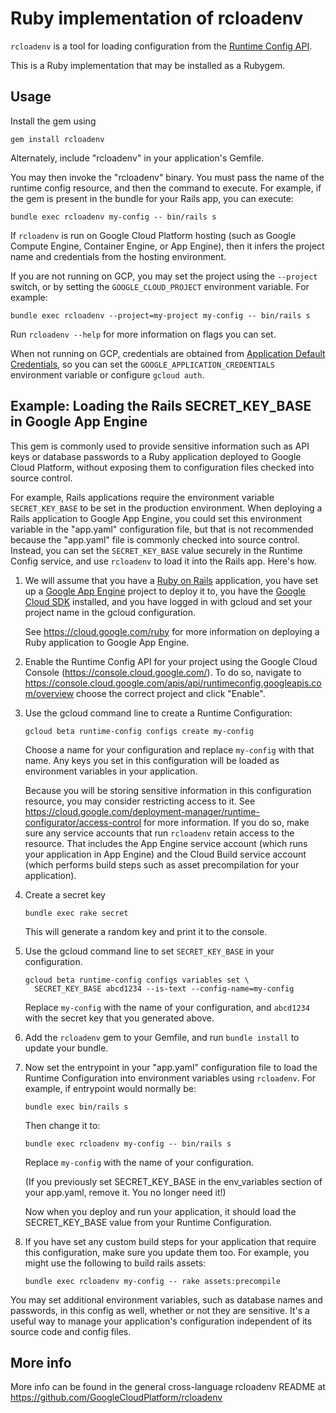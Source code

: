 # Ruby implementation of rcloadenv

`rcloadenv` is a tool for loading configuration from the [Runtime Config
API](https://cloud.google.com/deployment-manager/runtime-configurator/).

This is a Ruby implementation that may be installed as a Rubygem.

## Usage

Install the gem using

    gem install rcloadenv

Alternately, include "rcloadenv" in your application's Gemfile.

You may then invoke the "rcloadenv" binary. You must pass the name of the
runtime config resource, and then the command to execute. For example, if
the gem is present in the bundle for your Rails app, you can execute:

    bundle exec rcloadenv my-config -- bin/rails s

If `rcloadenv` is run on Google Cloud Platform hosting (such as Google Compute
Engine, Container Engine, or App Engine), then it infers the project name and
credentials from the hosting environment.

If you are not running on GCP, you may set the project using the `--project`
switch, or by setting the `GOOGLE_CLOUD_PROJECT` environment variable. For
example:

    bundle exec rcloadenv --project=my-project my-config -- bin/rails s

Run `rcloadenv --help` for more information on flags you can set.

When not running on GCP, credentials are obtained from
[Application Default Credentials](https://developers.google.com/identity/protocols/application-default-credentials),
so you can set the `GOOGLE_APPLICATION_CREDENTIALS` environment variable or
configure `gcloud auth`.

## Example: Loading the Rails SECRET_KEY_BASE in Google App Engine

This gem is commonly used to provide sensitive information such as API keys or
database passwords to a Ruby application deployed to Google Cloud Platform,
without exposing them to configuration files checked into source control.

For example, Rails applications require the environment variable
`SECRET_KEY_BASE` to be set in the production environment. When deploying a
Rails application to Google App Engine, you could set this environment
variable in the "app.yaml" configuration file, but that is not recommended
because the "app.yaml" file is commonly checked into source control. Instead,
you can set the `SECRET_KEY_BASE` value securely in the Runtime Config
service, and use `rcloadenv` to load it into the Rails app. Here's how.

1.  We will assume that you have a [Ruby on Rails](http://rubyonrails.org/)
    application, you have set up a
    [Google App Engine](https://cloud.google.com/appengine/) project to deploy
    it to, you have the [Google Cloud SDK](https://cloud.google.com/sdk/)
    installed, and you have logged in with gcloud and set your project name in
    the gcloud configuration.

    See https://cloud.google.com/ruby for more information on deploying a
    Ruby application to Google App Engine.

2.  Enable the Runtime Config API for your project using the Google Cloud
    Console (https://console.cloud.google.com/). To do so, navigate to
    https://console.cloud.google.com/apis/api/runtimeconfig.googleapis.com/overview
    choose the correct project and click "Enable".

3.  Use the gcloud command line to create a Runtime Configuration:

        gcloud beta runtime-config configs create my-config

    Choose a name for your configuration and replace `my-config` with that
    name. Any keys you set in this configuration will be loaded as environment
    variables in your application.

    Because you will be storing sensitive information in this configuration
    resource, you may consider restricting access to it. See
    https://cloud.google.com/deployment-manager/runtime-configurator/access-control
    for more information. If you do so, make sure any service accounts that
    run `rcloadenv` retain access to the resource. That includes the App Engine
    service account (which runs your application in App Engine) and the
    Cloud Build service account (which performs build steps such as asset
    precompilation for your application).

4.  Create a secret key

        bundle exec rake secret

    This will generate a random key and print it to the console.

5.  Use the gcloud command line to set `SECRET_KEY_BASE` in your configuration.

        gcloud beta runtime-config configs variables set \
          SECRET_KEY_BASE abcd1234 --is-text --config-name=my-config

    Replace `my-config` with the name of your configuration, and `abcd1234`
    with the secret key that you generated above.

6.  Add the `rcloadenv` gem to your Gemfile, and run `bundle install` to update
    your bundle.

7.  Now set the entrypoint in your "app.yaml" configuration file to load the
    Runtime Configuration into environment variables using `rcloadenv`. For
    example, if entrypoint would normally be:

        bundle exec bin/rails s

    Then change it to:

        bundle exec rcloadenv my-config -- bin/rails s

    Replace `my-config` with the name of your configuration.

    (If you previously set SECRET_KEY_BASE in the env_variables section of your
    app.yaml, remove it. You no longer need it!)

    Now when you deploy and run your application, it should load the
    SECRET_KEY_BASE value from your Runtime Configuration.

8.  If you have set any custom build steps for your application that require
    this configuration, make sure you update them too. For example, you might
    use the following to build rails assets:

        bundle exec rcloadenv my-config -- rake assets:precompile

You may set additional environment variables, such as database names and
passwords, in this config as well, whether or not they are sensitive. It's a
useful way to manage your application's configuration independent of its
source code and config files.

## More info

More info can be found in the general cross-language rcloadenv README at
https://github.com/GoogleCloudPlatform/rcloadenv
